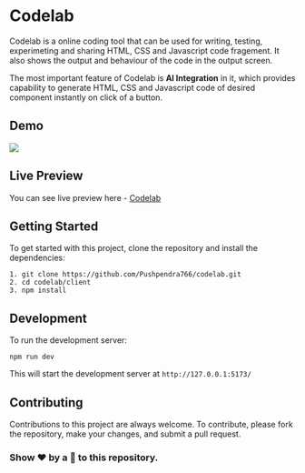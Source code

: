 # Codelab

Codelab is a online coding tool that can be used for writing, testing, experimeting and sharing HTML, CSS and Javascript code fragement. It also shows the output and behaviour of the code in the output screen. 

The most important feature of Codelab is **AI Integration** in it, which provides capability to generate HTML, CSS and Javascript code of desired component instantly on click of a button.

## Demo

![](https://github.com/Pushpendra766/codelab/blob/main/client/src/assets/codelab.gif)

## Live Preview

You can see live preview here - [Codelab](https://codelab766.netlify.app/)

## Getting Started 

To get started with this project, clone the repository and install the dependencies:
```
1. git clone https://github.com/Pushpendra766/codelab.git
2. cd codelab/client
3. npm install
```

## Development

To run the development server:

 `npm run dev`

This will start the development server at `http://127.0.0.1:5173/`

## Contributing

Contributions to this project are always welcome. To contribute, please fork the repository, make your changes, and submit a pull request.

### Show ❤️ by a 🌟 to this repository.
